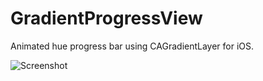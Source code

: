 GradientProgressView
====================

Animated hue progress bar using CAGradientLayer for iOS.

![Screenshot](https://github.com/nrj/GradientProgressView/blob/master/Screenshot.gif)